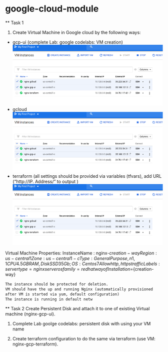 # google-cloud-module

** Task 1
1. Create Virtual Machine in Google cloud by the following ways:
* gcp-ui (complete Lab: google codelabs: VM creation)
![screenshot of sample](pic/1.png)
* gcloud
![screenshot of sample](pic/1.png)
* terraform (all settings should be provided via variables (tfvars), add URL (“http://IP. Address/” to output )
![screenshot of sample](pic/1.png)

Virtual Machine Properties:
  InstanceName : nginx-${creation-way}
  Region: us-central1
  Zone: us-central1-c
  Type: General Purpose, n1, 1CPU 4.5GB RAM, Disk SSD 35Gb;
  OS: Centos7
  Allow http,https traffic
  Labels:
    servertype=nginxserver
    osfamily=redhat
    wayofInstallation=${creation-way}


    The instance should be protected for deletion.
    VM should have the up and running Nginx (automatically provisioned after VM is started via yum, default configuration)
    The instance is running in default netw

** Task 2
Create Persistent Disk and attach it to one of existing Virtual machine (nginx-gcp-ui).
1. Complete Lab goolge codelabs: persistent disk with using your VM name

2. Create terraform configuration to do the same via terraform (use VM: nginx-gcp-terraform).
